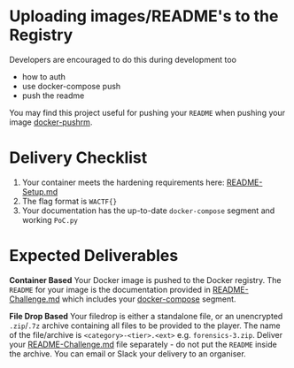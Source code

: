 # Uploading images/README's to the Registry

Developers are encouraged to do this during development too

- how to auth
- use docker-compose push
- push the readme

You may find this project useful for pushing your `README` when pushing your image [docker-pushrm](https://github.com/christian-korneck/docker-pushrm).


# Delivery Checklist

1. Your container meets the hardening requirements here: [README-Setup.md](README-Setup.md)
2. The flag format is `WACTF{}`
3. Your documentation has the up-to-date `docker-compose` segment and working `PoC.py`

# Expected Deliverables

**Container Based**
Your Docker image is pushed to the Docker registry. The `README` for your image is the documentation provided in [README-Challenge.md](README-Challenge.md) which includes your [docker-compose](docker-compose.yml) segment.

**File Drop Based**
Your filedrop is either a standalone file, or an unencrypted `.zip`/`.7z` archive containing all files to be provided to the player. The name of the file/archive is `<category>-<tier>.<ext>` e.g. `forensics-3.zip`. Deliver your [README-Challenge.md](README-Challenge.md) file separately - do not put the `README` inside the archive. You can email or Slack your delivery to an organiser.